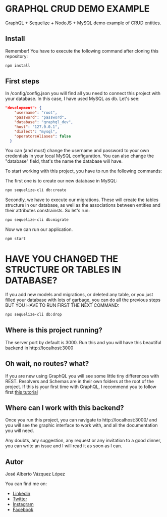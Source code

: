 # GRAPHQL CRUD DEMO EXAMPLE

GraphQL + Sequelize + NodeJS + MySQL demo example of CRUD entities.

## Install

Remember! You have to execute the following command after cloning this repository:

```bash
npm install
```

## First steps

In /config/config.json you will find all you need to connect this project with your database. In this
case, I have used MySQL as db. Let's see:

```json
"development": {
    "username": "root",
    "password": "password",
    "database": "graphql_dev",
    "host": "127.0.0.1",
    "dialect": "mysql",
    "operatorsAliases": false
  }

```
You can (and must) change the username and password to your own credentials in your local MySQL configuration. You can also change the "database" field, that's the name the database will have.

To start working with this project, you have to run the following commands:

The first one is to create our new database in MySQL:
```bash
npx sequelize-cli db:create
```
Secondly, we have to execute our migrations. These will create the tables structure in our database, as well as the associations between entities and their attributes constrainsts. So let's run:

```bash
npx sequelize-cli db:migrate
```

Now we can run our application. 

```bash
npm start
```
# HAVE YOU CHANGED THE STRUCTURE OR TABLES IN DATABASE?

If you add new models and migrations, or deleted any table, or you just filled your database with lots of garbage, you can do all the previous steps BUT YOU HAVE TO RUN FIRST THE NEXT COMMAND:
```bash
npx sequelize-cli db:drop
```

## Where is this project running?

The server port by default is 3000. Run this and you will have this
beautiful backend in http://localhost:3000

## Oh wait, no routes? what?

If you are new using GraphQL you will see some little tiny differences with REST. Resolvers and Schemas are in their own folders at the root of the project. If this is your first time with GraphQL, I recommend you to follow first [this tutorial](https://www.howtographql.com/)

## Where can I work with this backend?

Once you run this project, you can navigate to http://localhost:3000/ and you will see the graphic interface to work with, and all the documentation you will need.

Any doubts, any suggestion, any request or any invitation to a good dinner, you can write an issue and I will read it as soon as I can.

## Autor

José Alberto Vázquez López

You can find me on: 
- [Linkedin](https://www.linkedin.com/in/josealbertovazq/)
- [Twitter](https://twitter.com/JoseAlbertoVazq)
- [Instagram](https://www.instagram.com/JoseAlbertoVazq)
- [Facebook](https://www.facebook.com/JoseAlbertoVazq)
